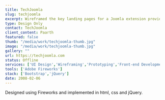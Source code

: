 ```yaml
---
title: TechJoomla
slug: techjoomla
excerpt: Wireframed the key landing pages for a Joomla extension providers new website.
type: Design Only
contact: TechJoomla
client_content: Paarth
featured: false
thumb: "/media/work/techjoomla-thumb.jpg"
image: "/media/work/techjoomla-thumb.jpg"
gallery: ""
url: https://techjoomla.com
status: Offline
services: ['UI Design','Wireframing','Prototyping','Front-end Development']
tools: ['Adobe Fireworks']
stack: ['Bootstrap','jQuery']
date: 2008-02-06
---
```

Designed using Fireworks and implemented in html, css and jQuery.